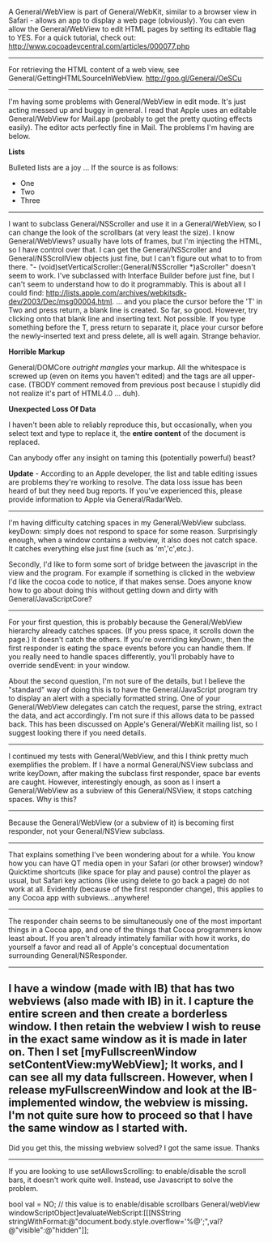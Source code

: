A General/WebView is part of General/WebKit, similar to a browser view in Safari - allows an app to display a web page (obviously). You can even allow the General/WebView to edit HTML pages by setting its editable flag to YES. For a quick tutorial, check out: http://www.cocoadevcentral.com/articles/000077.php

----

For retrieving the HTML content of a web view, see General/GettingHTMLSourceInWebView. http://goo.gl/General/OeSCu

----

I'm having some problems with General/WebView in edit mode. It's just acting messed up and buggy in general.  I read that Apple uses an editable General/WebView for Mail.app (probably to get the pretty quoting effects easily). The editor acts perfectly fine in Mail. The problems I'm having are below.

**Lists**

Bulleted lists are a joy ... If the source is as follows:

    
<ul>
    <li>One</li>
    <li>Two</li>
    <li>Three</li>
</ul>


----

I want to subclass General/NSScroller and use it in a General/WebView, so I can change the look of the scrollbars (at very least the size). I know General/WebViews? usually have lots of frames, but I'm injecting the HTML, so I have control over that. I can get the General/NSScroller and General/NSScrollView objects just fine, but I can't figure out what to to from there. "- (void)setVerticalScroller:(General/NSScroller *)aScroller" doesn't seem to work. I've subclassed with Interface Builder before just fine, but I can't seem to understand how to do it programmably. This is about all I could find: http://lists.apple.com/archives/webkitsdk-dev/2003/Dec/msg00004.html.
 ... and you place the cursor before the 'T' in Two and press return, a blank line is created. So far, so good. However, try clicking onto that blank line and inserting text. Not possible. If you type something before the T, press return to separate it, place your cursor before the newly-inserted text and press delete, all is well again. Strange behavior.

**Horrible Markup**

General/DOMCore *outright mangles* your markup. All the whitespace is screwed up (even on items you haven't edited) and the tags are all upper-case. (TBODY comment removed from previous post because I stupidly did not realize it's part of HTML4.0 ... duh).

**Unexpected Loss Of Data**

I haven't been able to reliably reproduce this, but occasionally, when you select text and type to replace it, the **entire content** of the document is replaced.

Can anybody offer any insight on taming this (potentially powerful) beast?

**Update** - According to an Apple developer, the list and table editing issues are problems they're working to resolve. The data loss issue has been heard of but they need bug reports. If you've experienced this, please provide information to Apple via General/RadarWeb.

----

I'm having difficulty catching spaces in my General/WebView subclass.  keyDown: simply does not respond to space for some reason.  Surprisingly enough, when a window contains a webview, it also does not catch space.  It catches everything else just fine (such as 'm','c',etc.).

Secondly, I'd like to form some sort of bridge between the javascript in the view and the program.  For example if something is clicked in the webview I'd like the cocoa code to notice, if that makes sense.  Does anyone know how to go about doing this without getting down and dirty with General/JavaScriptCore?

----

For your first question, this is probably because the General/WebView hierarchy already catches spaces. (If you press space, it scrolls down the page.) It doesn't catch the others. If you're overriding keyDown:, then the first responder is eating the space events before you can handle them. If you really need to handle spaces differently, you'll probably have to override sendEvent: in your window.

About the second question, I'm not sure of the details, but I believe the "standard" way of doing this is to have the General/JavaScript program try to display an alert with a specially formatted string. One of your General/WebView delegates can catch the request, parse the string, extract the data, and act accordingly. I'm not sure if this allows data to be passed back. This has been discussed on Apple's General/WebKit mailing list, so I suggest looking there if you need details.

----

I continued my tests with General/WebView, and this I think pretty much exemplifies the problem.  If I have a normal General/NSView subclass and write keyDown, after making the subclass first responder, space bar events are caught.  However, interestingly enough, as soon as I insert a General/WebView as a subview of this General/NSView, it stops catching spaces.  Why is this?

----

Because the General/WebView (or a subview of it) is becoming first responder, not your General/NSView subclass.

----

That explains something I've been wondering about for a while. You know how you can have QT media open in your Safari (or other browser) window? Quicktime shortcuts (like space for play and pause) control the player as usual, but Safari key actions (like using delete to go back a page) do not work at all. Evidently (because of the first responder change), this applies to any Cocoa app with subviews...anywhere!

----

The responder chain seems to be simultaneously one of the most important things in a Cocoa app, and one of the things that Cocoa programmers know least about. If you aren't already intimately familiar with how it works, do yourself a favor and read all of Apple's conceptual documentation surrounding General/NSResponder.

----

I have a window (made with IB) that has two webviews (also made with IB) in it. I capture the entire screen and then create a borderless window. I then retain the webview I wish to reuse in the exact same window as it is made in later on. Then I set [myFullscreenWindow setContentView:myWebView]; It works, and I can see all my data fullscreen. However, when I release myFullscreenWindow and look at the IB-implemented window, the webview is missing. I'm not quite sure how to proceed so that I have the same window as I started with.
----
Did you get this, the missing webview solved? I got the same issue. Thanks

----

If you are looking to use setAllowsScrolling: to enable/disable the scroll bars, it doesn't work quite well. Instead, use Javascript to solve the problem.

    
bool val = NO; // this value is to enable/disable scrollbars
General/webView windowScriptObject]evaluateWebScript:[[[NSString stringWithFormat:@"document.body.style.overflow='%@';",val?@"visible":@"hidden"]];
